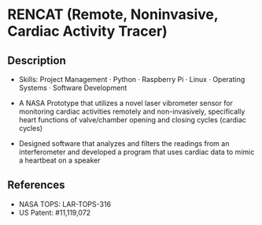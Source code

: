 # RENCAT (Remote, Noninvasive, Cardiac Activity Tracer) 


## Description
- Skills: Project Management · Python · Raspberry Pi · Linux · Operating Systems · Software Development

- A NASA Prototype that utilizes a novel laser vibrometer sensor for monitoring cardiac activities remotely and non-invasively, specifically heart functions of valve/chamber opening and closing cycles (cardiac cycles)
- Designed software that analyzes and filters the readings from an interferometer and developed a program that uses cardiac data to mimic a heartbeat on a speaker

## References
- NASA TOPS: LAR-TOPS-316 
- US Patent: #11,119,072
